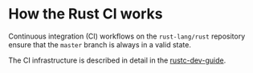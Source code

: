 # How the Rust CI works

Continuous integration (CI) workflows on the `rust-lang/rust` repository ensure that the `master` branch
is always in a valid state.

The CI infrastructure is described in detail in the [rustc-dev-guide][rustc-dev-guide].

[rustc-dev-guide]: https://rustc-dev-guide.rust-lang.org/tests/ci.html

